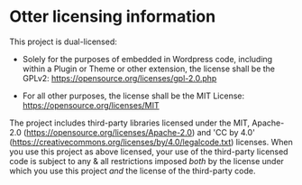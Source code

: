 # Otter licensing information

This project is dual-licensed:

- Solely for the purposes of embedded in Wordpress code, including within a Plugin or Theme or other extension, the license shall be the GPLv2: https://opensource.org/licenses/gpl-2.0.php

- For all other purposes, the license shall be the MIT License: https://opensource.org/licenses/MIT

The project includes third-party libraries licensed under the MIT, Apache-2.0 (https://opensource.org/licenses/Apache-2.0) and 'CC by 4.0' (https://creativecommons.org/licenses/by/4.0/legalcode.txt) licenses. When you use this project as above licensed, your use of the third-party licensed code is subject to any & all restrictions imposed *both* by the license under which you use this project *and* the license of the third-party code.

